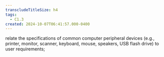 ```yaml
---
transcludeTitleSize: h4
tags:
  - C1.3
created: 2024-10-07T06:41:57.000-0400
---
```

relate the specifications of common computer peripheral devices (e.g., printer, monitor, scanner, keyboard, mouse, speakers, USB flash drive) to user requirements;